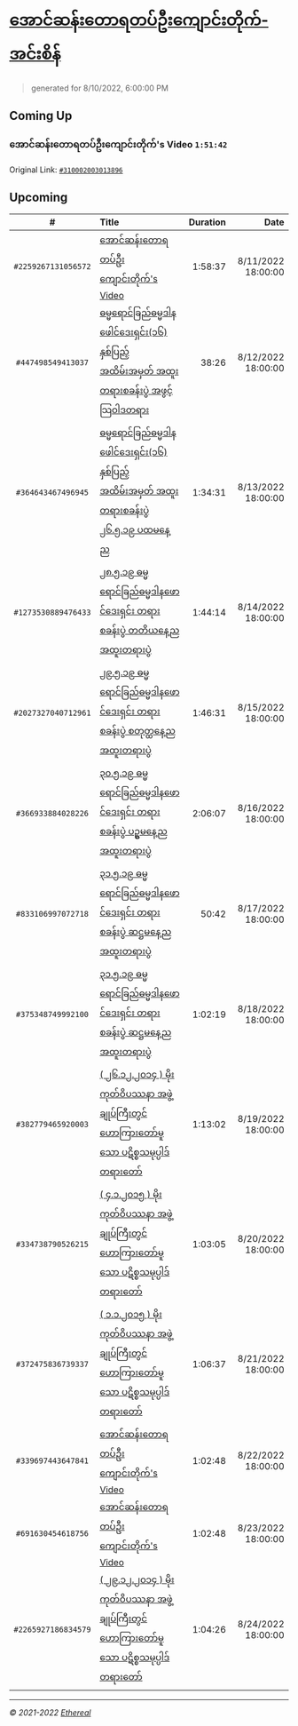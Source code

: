 # [အောင်ဆန်းတောရတပ်ဦးကျောင်းတိုက်-အင်းစိန်](https://www.facebook.com/655653464834259)

> generated for 8/10/2022, 6:00:00 PM

## Coming Up

### အောင်ဆန်းတောရတပ်ဦးကျောင်းတိုက်'s Video `1:51:42`

Original Link: [`#310002003013896`](https://www.facebook.com/655653464834259/videos/310002003013896)

## Upcoming

| # | Title | Duration | Date |
|:-----:|:------|---------:|-------------:|
| `#2259267131056572` | [အောင်ဆန်းတောရတပ်ဦးကျောင်းတိုက်'s Video](https://www.facebook.com/655653464834259/videos/2259267131056572) | 1:58:37 | 8/11/2022 18:00:00 |
| `#447498549413037` | [ဓမ္မရောင်ခြည်ဓမ္မဒါနဖေါင်ဒေးရှင်း(၁၆) နှစ်ပြည့်အထိမ်းအမှတ် အထူးတရားစခန်းပွဲ အဖွင့် သြဝါဒတရား](https://www.facebook.com/655653464834259/videos/447498549413037) | 38:26 | 8/12/2022 18:00:00 |
| `#364643467496945` | [ဓမ္မရောင်ခြည်ဓမ္မဒါနဖေါင်ဒေးရှင်း(၁၆) နှစ်ပြည့်အထိမ်းအမှတ် အထူးတရားစခန်းပွဲ ၂၆.၅.၁၉ ပထမနေ့ည](https://www.facebook.com/655653464834259/videos/364643467496945) | 1:34:31 | 8/13/2022 18:00:00 |
| `#1273530889476433` | [၂၈.၅.၁၉ ဓမ္မရောင်ခြည်ဓမ္မဒါနဖောင်ဒေးရှင်း တရားစခန်းပွဲ တတိယနေ့ည အထူးတရားပွဲ](https://www.facebook.com/655653464834259/videos/1273530889476433) | 1:44:14 | 8/14/2022 18:00:00 |
| `#2027327040712961` | [၂၉.၅.၁၉ ဓမ္မရောင်ခြည်ဓမ္မဒါနဖောင်ဒေးရှင်း တရားစခန်းပွဲ စတုတ္ထနေ့ည အထူးတရားပွဲ](https://www.facebook.com/655653464834259/videos/2027327040712961) | 1:46:31 | 8/15/2022 18:00:00 |
| `#366933884028226` | [၃၀.၅.၁၉ ဓမ္မရောင်ခြည်ဓမ္မဒါနဖောင်ဒေးရှင်း တရားစခန်းပွဲ ပဥ္စမနေ့ည အထူးတရားပွဲ](https://www.facebook.com/655653464834259/videos/366933884028226) | 2:06:07 | 8/16/2022 18:00:00 |
| `#833106997072718` | [၃၁.၅.၁၉ ဓမ္မရောင်ခြည်ဓမ္မဒါနဖောင်ဒေးရှင်း တရားစခန်းပွဲ ဆဋ္ဌမနေ့ည အထူးတရားပွဲ](https://www.facebook.com/655653464834259/videos/833106997072718) | 50:42 | 8/17/2022 18:00:00 |
| `#375348749992100` | [၃၁.၅.၁၉ ဓမ္မရောင်ခြည်ဓမ္မဒါနဖောင်ဒေးရှင်း တရားစခန်းပွဲ ဆဋ္ဌမနေ့ည အထူးတရားပွဲ](https://www.facebook.com/655653464834259/videos/375348749992100) | 1:02:19 | 8/18/2022 18:00:00 |
| `#382779465920003` | [( ၂၆.၁၂.၂၀၁၄ ) မိုးကုတ်ဝိပဿနာ အဖွဲ့ချုပ်ကြီးတွင်ဟောကြားတော်မူသော ပဋိစ္စသမုပ္ပါဒ်တရားတော်](https://www.facebook.com/655653464834259/videos/382779465920003) | 1:13:02 | 8/19/2022 18:00:00 |
| `#334738790526215` | [( ၄.၁.၂၀၁၅ ) မိုးကုတ်ဝိပဿနာ အဖွဲ့ချုပ်ကြီးတွင်ဟောကြားတော်မူသော ပဋိစ္စသမုပ္ပါဒ်တရားတော်](https://www.facebook.com/655653464834259/videos/334738790526215) | 1:03:05 | 8/20/2022 18:00:00 |
| `#372475836739337` | [( ၁.၁.၂၀၁၅ ) မိုးကုတ်ဝိပဿနာ အဖွဲ့ချုပ်ကြီးတွင်ဟောကြားတော်မူသော ပဋိစ္စသမုပ္ပါဒ်တရားတော်](https://www.facebook.com/655653464834259/videos/372475836739337) | 1:06:37 | 8/21/2022 18:00:00 |
| `#339697443647841` | [အောင်ဆန်းတောရတပ်ဦးကျောင်းတိုက်'s Video](https://www.facebook.com/655653464834259/videos/339697443647841) | 1:02:48 | 8/22/2022 18:00:00 |
| `#691630454618756` | [အောင်ဆန်းတောရတပ်ဦးကျောင်းတိုက်'s Video](https://www.facebook.com/655653464834259/videos/691630454618756) | 1:02:48 | 8/23/2022 18:00:00 |
| `#2265927186834579` | [( ၂၉.၁၂.၂၀၁၄ ) မိုးကုတ်ဝိပဿနာ အဖွဲ့ချုပ်ကြီးတွင်ဟောကြားတော်မူသော ပဋိစ္စသမုပ္ပါဒ်တရားတော်](https://www.facebook.com/655653464834259/videos/2265927186834579) | 1:04:26 | 8/24/2022 18:00:00 |

---

_&copy; 2021-2022 [Ethereal](https://github.com/etherealtech)_